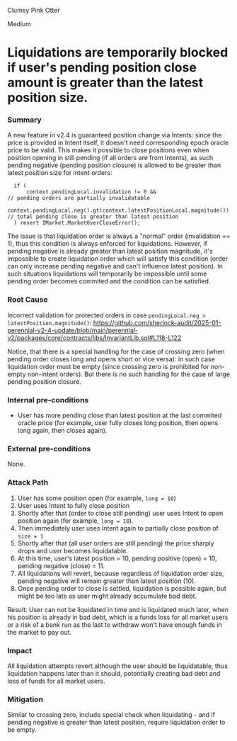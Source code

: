 Clumsy Pink Otter

Medium

# Liquidations are temporarily blocked if user's pending position close amount is greater than the latest position size.

### Summary

A new feature in v2.4 is guaranteed position change via Intents: since the price is provided in Intent itself, it doesn't need corresponding epoch oracle price to be valid. This makes it possible to close positions even when position opening in still pending (if all orders are from Intents), as such pending negative (pending position closure) is allowed to be greater than latest position size for intent orders:

```solidity
  if (
      context.pendingLocal.invalidation != 0 &&                              // pending orders are partially invalidatable
      context.pendingLocal.neg().gt(context.latestPositionLocal.magnitude()) // total pending close is greater than latest position
  ) revert IMarket.MarketOverCloseError();
```

The issue is that liquidation order is always a "normal" order (invalidation == 1), thus this condition is always enforced for liquidations. However, if pending negative is already greater than latest position magnitude, it's impossible to create liquidation order which will satisfy this condition (order can only increase pending negative and can't influence latest position). In such situations liquidations will temporarily be impossible until some pending order becomes commited and the condition can be satisfied.

### Root Cause

Incorrect validation for protected orders in case `pendingLocal.neg > latestPosition.magnitude()`:
https://github.com/sherlock-audit/2025-01-perennial-v2-4-update/blob/main/perennial-v2/packages/core/contracts/libs/InvariantLib.sol#L118-L122

Notice, that there is a special handling for the case of crossing zero (when pending order closes long and opens short or vice versa): in such case liquidation order must be empty (since crossing zero is prohibited for non-empty non-intent orders). But there is no such handling for the case of large pending position closure.

### Internal pre-conditions

- User has more pending close than latest position at the last commited oracle price (for example, user fully closes long position, then opens long again, then closes again).

### External pre-conditions

None.

### Attack Path

1. User has some position open (for example, `long = 10`)
2. User uses Intent to fully close position
3. Shortly after that (order to close still pending) user uses Intent to open position again (for example, `long = 10`).
4. Then immediately user uses Intent again to partially close position of `size = 1`
5. Shortly after that (all user orders are still pending) the price sharply drops and user becomes liquidatable.
6. At this time, user's latest position = 10, pending positive (open) = 10, pending negative (close) = 11.
7. All liquidations will revert, because regardless of liquidation order size, pending negative will remain greater than latest position (10).
8. Once pending order to close is settled, liquidation is possible again, but might be too late as user might already accumulate bad debt.

Result: User can not be liquidated in time and is liquidated much later, when his position is already in bad debt, which is a funds loss for all market users or a risk of a bank run as the last to withdraw won't have enough funds in the market to pay out.

### Impact

All liquidation attempts revert although the user should be liquidatable, thus liquidation happens later than it should, potentially creating bad debt and loss of funds for all market users.

### Mitigation

Similar to crossing zero, include special check when liquidating - and if pending negative is greater than latest position, require liquidation order to be empty.
